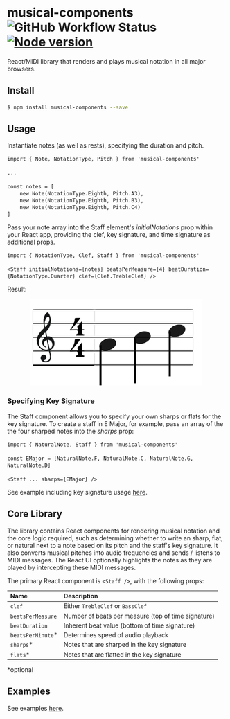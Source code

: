 # musical-components &nbsp; ![GitHub Workflow Status](https://github.com/ajdhefley/musical-components/actions/workflows/main.yml/badge.svg) &nbsp; [![Node version](https://img.shields.io/npm/v/musical-components.svg?style=flat)](http://nodejs.org/download/)

React/MIDI library that renders and plays musical notation in all major browsers.

## Install

```bash
$ npm install musical-components --save
```

## Usage

Instantiate notes (as well as rests), specifying the duration and pitch.

```
import { Note, NotationType, Pitch } from 'musical-components'

...

const notes = [
    new Note(NotationType.Eighth, Pitch.A3),
    new Note(NotationType.Eighth, Pitch.B3),
    new Note(NotationType.Eighth, Pitch.C4)
]
```

Pass your note array into the Staff element's *initialNotations* prop within your React app, providing the clef, key signature, and time signature as additional props.

```
import { NotationType, Clef, Staff } from 'musical-components'

<Staff initialNotations={notes} beatsPerMeasure={4} beatDuration={NotationType.Quarter} clef={Clef.TrebleClef} />
```

Result:

<p align="center">
  <img src="https://github.com/ajdhefley/musical-components/blob/main/docs/doc_main_example.png" height="200" />
<p>

### Specifying Key Signature

The Staff component allows you to specify your own sharps or flats for the key signature. To create a staff in E Major, for example, pass an array of the the four sharped notes into the *sharps* prop:

```
import { NaturalNote, Staff } from 'musical-components'

const EMajor = [NaturalNote.F, NaturalNote.C, NaturalNote.G, NaturalNote.D]

<Staff ... sharps={EMajor} />
```

See example including key signature usage [here](https://github.com/ajdhefley/musical-components/tree/main/examples/beats-per-measure).

## Core Library

The library contains React components for rendering musical notation and the core logic required, such as determining whether to write an sharp, flat, or natural next to a note based on its pitch and the staff's key signature. It also converts musical pitches into audio frequencies and sends / listens to MIDI messages. The React UI optionally highlights the notes as they are played by intercepting these MIDI messages.

The primary React component is `<Staff />`, with the following props:

| Name | Description |
| :--- | :--- |
| `clef` | Either `TrebleClef` or `BassClef` |
| `beatsPerMeasure` | Number of beats per measure (top of time signature) |
| `beatDuration` | Inherent beat value (bottom of time signature) |
| `beatsPerMinute`* | Determines speed of audio playback |
| `sharps`* | Notes that are sharped in the key signature |
| `flats`* | Notes that are flatted in the key signature |

*optional

## Examples

See examples [here](https://github.com/ajdhefley/musical-components/tree/main/examples).

